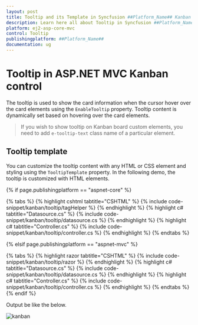```yaml
---
layout: post
title: Tooltip and its Template in Syncfusion ##Platform_Name## Kanban Component
description: Learn here all about Tooltip in Syncfusion ##Platform_Name## Kanban component of Syncfusion Essential JS 2 and more.
platform: ej2-asp-core-mvc
control: Tooltip
publishingplatform: ##Platform_Name##
documentation: ug
---
```



# Tooltip in ASP.NET MVC Kanban control

The tooltip is used to show the card information when the cursor hover over the card elements using the `EnableTooltip` property. Tooltip content is dynamically set based on hovering over the card elements.

> If you wish to show tooltip on Kanban board custom elements, you need to add `e-tooltip-text` class name of a particular element.

## Tooltip template

You can customize the tooltip content with any HTML or CSS element and styling using the `TooltipTemplate` property. In the following demo, the tooltip is customized with HTML elements.

{% if page.publishingplatform == "aspnet-core" %}

{% tabs %}
{% highlight cshtml tabtitle="CSHTML" %}
{% include code-snippet/kanban/tooltip/tagHelper %}
{% endhighlight %}
{% highlight c# tabtitle="Datasource.cs" %}
{% include code-snippet/kanban/tooltip/datasource.cs %}
{% endhighlight %}
{% highlight c# tabtitle="Controller.cs" %}
{% include code-snippet/kanban/tooltip/controller.cs %}
{% endhighlight %}
{% endtabs %}

{% elsif page.publishingplatform == "aspnet-mvc" %}

{% tabs %}
{% highlight razor tabtitle="CSHTML" %}
{% include code-snippet/kanban/tooltip/razor %}
{% endhighlight %}
{% highlight c# tabtitle="Datasource.cs" %}
{% include code-snippet/kanban/tooltip/datasource.cs %}
{% endhighlight %}
{% highlight c# tabtitle="Controller.cs" %}
{% include code-snippet/kanban/tooltip/controller.cs %}
{% endhighlight %}
{% endtabs %}
{% endif %}



Output be like the below.

![kanban](./images/tooltip.PNG)
